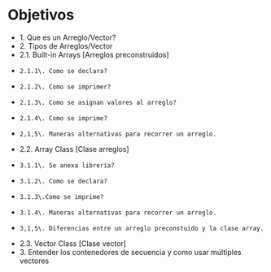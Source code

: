 # Objetivos

* 1\. Que es un Arreglo/Vector?
* 2\. Tipos de Arreglos/Vector
*   2.1\. Built-in Arrays [Arreglos preconstruidos]
*     2.1.1\. Como se declara?
*     2.1.2\. Como se imprimer?
*     2.1.3\. Como se asignan valores al arreglo?
*     2.1.4\. Como se imprime?
*     2,1,5\. Maneras alternativas para recorrer un arreglo.
*   2.2\. Array Class [Clase arreglos]
*     3.1.1\. Se anexa librería?
*     3.1.2\. Como se declara?
*     3.1.3\.Como se imprime?
*     3.1.4\. Maneras alternativas para recorrer un arreglo.
*     3,1,5\. Diferencias entre un arreglo preconstuido y la clase array.
*   2.3\. Vector Class [Clase vector]
* 3\. Entender los contenedores de secuencia y como usar múltiples vectores 

